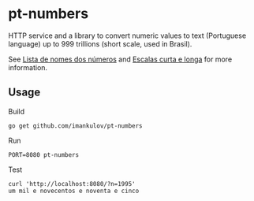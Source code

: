 # pt-numbers

HTTP service and a library to convert numeric values to text (Portuguese language)
up to 999 trillions (short scale, used in Brasil).

See [Lista de nomes dos números][] and [Escalas curta e longa][] for more
information.

[Escalas curta e longa]: https://pt.wikipedia.org/wiki/Escalas_curta_e_longa
[Lista de nomes dos números]: https://pt.wikipedia.org/wiki/Lista_de_nomes_dos_n%C3%BAmeros


## Usage

Build

    go get github.com/imankulov/pt-numbers

Run

    PORT=8080 pt-numbers

Test

    curl 'http://localhost:8080/?n=1995'
    um mil e novecentos e noventa e cinco
